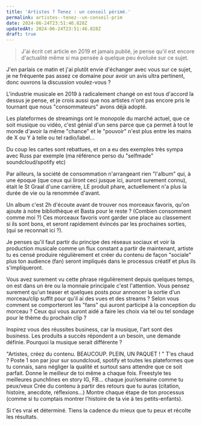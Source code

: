 ```yaml
---
title: 'Artistes ? Tenez : un conseil périmé.'
permalink: artistes--tenez--un-conseil-prim
date: 2024-06-24T23:51:46.828Z
updatedAt: 2024-06-24T23:51:46.828Z
draft: true
---
```


> J'ai écrit cet article en 2019 et jamais publié, je pense qu'il est encore d'actualité même si ma pensée à quelque peu évoluée sur ce sujet.

J'en parlais ce matin et j'ai plutôt envie d'échanger avec vous sur ce sujet, je ne fréquente pas assez ce domaine pour avoir un avis ultra pertinent, donc ouvrons la discussion voulez-vous ?

L'industrie musicale en 2019 à radicalement changé on est tous d'accord la dessus je pense, et je crois aussi que nos artistes n'ont pas encore pris le tournant que nous "consommateurs" avons déjà adopté.

Les plateformes de streamings ont le monopole du marché actuel, que ce soit musique ou vidéo, c'est génial d'un sens parce que ça permet à tout le monde d'avoir la même "chance" et le "pouvoir" n'est plus entre les mains de X ou Y à telle ou tel radio/label...

Du coup les cartes sont rebattues, et on a eu des exemples très sympa avec Russ par exemple (ma référence perso du "selfmade" soundcloud/spotify etc)

Par ailleurs, la société de consommation n'arrangeant rien "l'album" qui, à une époque (que ceux qui liront ceci jusque ici, auront surement connu), était le St Graal d'une carrière, LE produit phare, actuellement n'a plus la durée de vie ou la renommée d'avant.

Un album c'est 2h d'écoute avant de trouver nos morceaux favoris, qu'on ajoute à notre bibliothèque et Basta pour le reste ? (Combien consomment comme moi ?) Ces morceaux favoris vont garder une place au classement si ils sont bons, et seront rapidement évincés par les prochaines sorties, (qui se reconnait ici ?).

Je penses qu'il faut partir du principe des réseaux sociaux et voir la production musicale comme un flux constant a partir de maintenant, artiste tu es censé produire régulièrement et créer du contenu de façon "sociale" plus ton audience (fan) seront impliqués dans le processus créatif et plus ils s'impliqueront.

Vous avez surement vu cette phrase régulièrement depuis quelques temps, on est dans un ère ou la monnaie principale c'est l'attention. Vous pensez surement qu'un teaser et quelques posts pour annoncer la sortie d'un morceau/clip suffit pour qu'il ai des vues et des streams ? Selon vous comment se comporteront les "fans" qui auront participé à la conception du morceau ? Ceux qui vous auront aidé a faire les choix via tel ou tel sondage pour le thème du prochain clip ?

Inspirez vous des réussites business, car la musique, l'art sont des business. Les produits a succès répondent a un besoin, une demande définie. Pourquoi la musique serait différente ?

"Artistes, créez du contenu. BEAUCOUP. PLEIN, UN PAQUET ! "
T'es chaud ? Poste 1 son par jour sur soundcloud, spotify et toutes les plateformes que tu connais, sans négliger la qualité et surtout sans attendre que ce soit parfait.
Donne le meilleur de toi même a chaque fois.
Freestyle tes meilleures punchlines en story IG, FB… chaque jour/semaine comme tu peux/veux
Crée du contenu à partir des retours que tu auras (citation, histoire, anecdote, réflexions…)
Montre chaque étape de ton processus (comme si tu comptais montrer l'histoire de ta vie à tes petits-enfants).

Si t'es vrai et déterminé. Tiens la cadence du mieux que tu peux et récolte les résultats.
